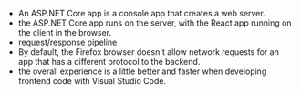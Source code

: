 -   An ASP.NET Core app is a console app that creates a web server.
-   the ASP.NET Core app runs on the server, with the React app running on the client in the browser.
-   request/response pipeline
-   By default, the Firefox browser doesn't allow network requests for an app that has a different protocol to the backend.
-   the overall experience is a little better and faster when developing frontend code with Visual Studio Code.
